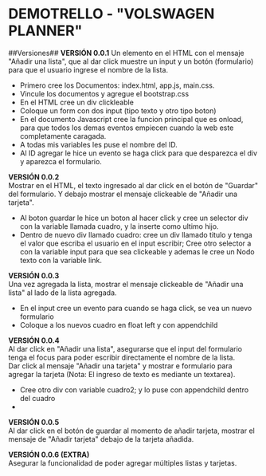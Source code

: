# DEMOTRELLO - "VOLSWAGEN PLANNER"
##Versiones##
 **VERSIÓN 0.0.1**
   Un elemento en el HTML con el mensaje "Añadir una lista", que al dar click muestre un input y un botón (formulario) para que el usuario ingrese el nombre de la lista.   
  
   * Primero cree los Documentos: index.html, app.js, main.css.
   * Vincule los documentos y agregue el bootstrap.css
   * En el HTML cree un div clickleable
   * Coloque un form con dos input (tipo texto y otro tipo boton)
   * En el documento Javascript cree la funcion principal que es onload, para que todos los demas eventos empiecen cuando la web este completamente caragada.
   * A todas mis variables les puse el nombre del ID.
   * Al ID agregar le hice un evento se haga click para que desparezca el div y aparezca el formulario.

**VERSIÓN 0.0.2**  
   Mostrar en el HTML, el texto ingresado al dar click en el botón de "Guardar" del formulario. 
   Y debajo mostrar el mensaje clickeable de "Añadir una tarjeta".  
     
   * Al boton guardar le hice un boton al hacer click y cree un selector div con la variable llamada cuadro, y la inserte como ultimo hijo.
   * Dentro de nuevo div llamado cuadro: cree un div llamado titulo y tenga el valor que escriba el usuario en el input escribir; Cree otro selector a con la variable input para que sea clickeable y ademas le cree un Nodo texto con la variable link.
  
**VERSIÓN 0.0.3**  
   Una vez agregada la lista, mostrar el mensaje clickeable de "Añadir una lista" al lado de la lista agregada. 

   * En el input cree un evento para cuando se haga click, se vea un nuevo formulario 
   * Coloque a los nuevos cuadro en float left y con appendchild
   
**VERSIÓN 0.0.4**  
   Al dar click en "Añadir una lista", asegurarse que el input del formulario tenga el focus para poder escribir directamente el nombre de la lista.  
   Dar click al mensaje "Añadir una tarjeta" y mostrar e formulario para agregar la tarjeta (Nota: El ingreso de texto es mediante un textarea).  
   * Cree otro div con variable cuadro2; y lo puse con appendchild dentro del cuadro
   * 

**VERSIÓN 0.0.5**  
   Al dar click en el botón de guardar al momento de añadir tarjeta, mostrar el mensaje de "Añadir tarjeta" debajo de la tarjeta añadida.  
   
 
  **VERSIÓN 0.0.6 (EXTRA)**  
   Asegurar la funcionalidad de poder agregar múltiples listas y tarjetas.  
  
